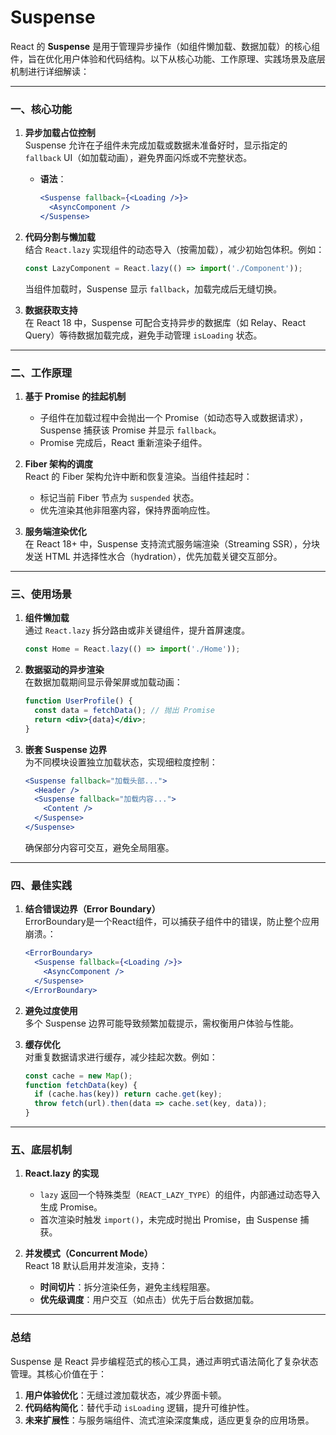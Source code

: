# Suspense
React 的 **Suspense** 是用于管理异步操作（如组件懒加载、数据加载）的核心组件，旨在优化用户体验和代码结构。以下从核心功能、工作原理、实践场景及底层机制进行详细解读：

---

### 一、核心功能
1. **异步加载占位控制**  
   Suspense 允许在子组件未完成加载或数据未准备好时，显示指定的 `fallback` UI（如加载动画），避免界面闪烁或不完整状态。  
   - **语法**：  
     ```jsx
     <Suspense fallback={<Loading />}>
       <AsyncComponent />
     </Suspense>
     ```

2. **代码分割与懒加载**  
   结合 `React.lazy` 实现组件的动态导入（按需加载），减少初始包体积。例如：  
   ```jsx
   const LazyComponent = React.lazy(() => import('./Component'));
   ```
   当组件加载时，Suspense 显示 `fallback`，加载完成后无缝切换。

3. **数据获取支持**  
   在 React 18 中，Suspense 可配合支持异步的数据库（如 Relay、React Query）等待数据加载完成，避免手动管理 `isLoading` 状态。

---

### 二、工作原理
1. **基于 Promise 的挂起机制**  
   - 子组件在加载过程中会抛出一个 Promise（如动态导入或数据请求），Suspense 捕获该 Promise 并显示 `fallback`。  
   - Promise 完成后，React 重新渲染子组件。

2. **Fiber 架构的调度**  
   React 的 Fiber 架构允许中断和恢复渲染。当组件挂起时：  
   - 标记当前 Fiber 节点为 `suspended` 状态。  
   - 优先渲染其他非阻塞内容，保持界面响应性。

3. **服务端渲染优化**  
   在 React 18+ 中，Suspense 支持流式服务端渲染（Streaming SSR），分块发送 HTML 并选择性水合（hydration），优先加载关键交互部分。

---

### 三、使用场景
1. **组件懒加载**  
   通过 `React.lazy` 拆分路由或非关键组件，提升首屏速度。  
   ```jsx
   const Home = React.lazy(() => import('./Home'));
   ```

2. **数据驱动的异步渲染**  
   在数据加载期间显示骨架屏或加载动画：  
   ```jsx
   function UserProfile() {
     const data = fetchData(); // 抛出 Promise
     return <div>{data}</div>;
   }
   ```

3. **嵌套 Suspense 边界**  
   为不同模块设置独立加载状态，实现细粒度控制：  
   ```jsx
   <Suspense fallback="加载头部...">
     <Header />
     <Suspense fallback="加载内容...">
       <Content />
     </Suspense>
   </Suspense>
   ```
   确保部分内容可交互，避免全局阻塞。

---

### 四、最佳实践
1. **结合错误边界（Error Boundary）**  
   ErrorBoundary是一个React组件，可以捕获子组件中的错误，防止整个应用崩溃。：  
   ```jsx
   <ErrorBoundary>
     <Suspense fallback={<Loading />}>
       <AsyncComponent />
     </Suspense>
   </ErrorBoundary>
   ```
   

2. **避免过度使用**  
   多个 Suspense 边界可能导致频繁加载提示，需权衡用户体验与性能。

3. **缓存优化**  
   对重复数据请求进行缓存，减少挂起次数。例如：  
   ```jsx
   const cache = new Map();
   function fetchData(key) {
     if (cache.has(key)) return cache.get(key);
     throw fetch(url).then(data => cache.set(key, data));
   }
   ```
   

---

### 五、底层机制
1. **React.lazy 的实现**  
   - `lazy` 返回一个特殊类型（`REACT_LAZY_TYPE`）的组件，内部通过动态导入生成 Promise。  
   - 首次渲染时触发 `import()`，未完成时抛出 Promise，由 Suspense 捕获。

2. **并发模式（Concurrent Mode）**  
   React 18 默认启用并发渲染，支持：  
   - **时间切片**：拆分渲染任务，避免主线程阻塞。  
   - **优先级调度**：用户交互（如点击）优先于后台数据加载。

---

### 总结
Suspense 是 React 异步编程范式的核心工具，通过声明式语法简化了复杂状态管理。其核心价值在于：  
1. **用户体验优化**：无缝过渡加载状态，减少界面卡顿。  
2. **代码结构简化**：替代手动 `isLoading` 逻辑，提升可维护性。  
3. **未来扩展性**：与服务端组件、流式渲染深度集成，适应更复杂的应用场景。